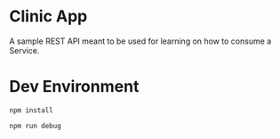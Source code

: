 # Clinic App
A sample REST API meant to be used for learning on how to consume a Service.

# Dev Environment

```
npm install
```

```
npm run debug
```
